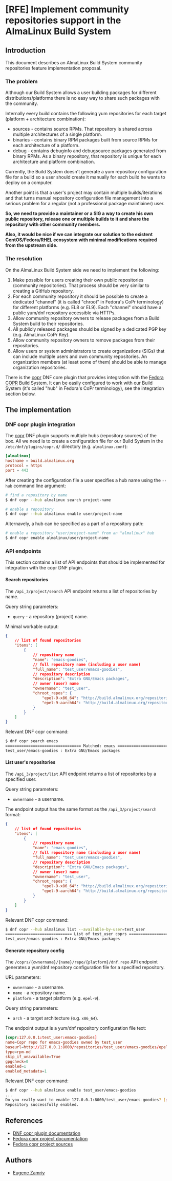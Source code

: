 # [RFE] Implement community repositories support in the AlmaLinux Build System


## Introduction

This document describes an AlmaLinux Build System community repositories feature implementation proposal.


### The problem

Although our Build System allows a user building packages for different distributions/platforms there is no easy way to share such packages with the community.

Internally every build contains the following yum repositories for each target (platform + architecture combination):

  * sources - contains source RPMs. That repository is shared across multiple architectures of a single platform.
  * binaries - contains binary RPM packages built from source RPMs for each architecture of a platform.
  * debug - contains debuginfo and debugsource packages generated from binary RPMs. As a binary repository, that repository is unique for each architecture and platform combination.

Currently, the Build System doesn't generate a yum repository configuration file for a build so a user should create it manually for each build he wants to deploy on a computer.

Another point is that a user's project may contain multiple builds/iterations and that turns manual repository configuration file management into a serious problem for a regular (not a professional package maintiainer) user.

**So, we need to provide a maintainer or a SIG a way to create his own public repository, release one or multiple builds to it and share the repository with other community members.**

**Also, it would be nice if we can integrate our solution to the existent CentOS/Fedora/RHEL ecosystem with minimal modifications required from the upstream side.**


### The resolution

On the AlmaLinux Build System side we need to implement the following:

  1. Make possible for users creating their own public repositories (community repositories). That process should be very similar to creating a GitHub repository.
  2. For each community repository it should be possible to create a dedicated "channel" (it is called "chroot" in Fedora's CoPr terminology) for different platforms (e.g. EL8 or EL9). Each "channel" should have a public yum/dnf repository accessible via HTTPs.
  3. Allow community repository owners to release packages from a Build System build to their repositories.
  4. All publicly released packages should be signed by a dedicated PGP key (e.g. AlmaLinux CoPr Key).
  5. Allow community repository owners to remove packages from their repositories.
  6. Allow users or system administrators to create organizations (SIGs) that can include multiple users and own community repositories. An organization members (at least some of them) should be able to manage organization repositories.

There is the [copr](https://dnf-plugins-core.readthedocs.io/en/latest/copr.html) DNF core plugin that provides integration with the [Fedora COPR](https://copr.fedorainfracloud.org/) Build System. It can be easily configured to work with our Build System (it's called "hub" in Fedora's CoPr terminology), see the integration section below.


## The implementation


### DNF copr plugin integration

The [copr](https://dnf-plugins-core.readthedocs.io/en/latest/copr.html) DNF plugin supports multiple hubs (repository sources) of the box. All we need is to create a configuration file for our Build System in the `/etc/dnf/plugins/copr.d/` directory (e.g. `almalinux.conf`):

```toml
[almalinux]
hostname = build.almalinux.org
protocol = https
port = 443
```

After creating the configuration file a user specifies a hub name using the `--hub` command line argument:

```bash
# find a repository by name
$ dnf copr --hub almalinux search project-name

# enable a repository
$ dnf copr --hub almalinux enable user/project-name
```

Alternavely, a hub can be specified as a part of a repository path:

```bash
# enable a repository "user/project-name" from an "almalinux" hub
$ dnf copr enable almalinux/user/project-name
```


### API endpoints

This section contains a list of API endpoints that should be implemented for integration with the copr DNF plugin.


#### Search repositories

The `/api_3/project/search` API endpoint returns a list of repositories by name.

Query string parameters:

  * `query` - a repository (project) name.

Minimal workable output:

```json
{
    // list of found repositories
    "items": [
        {
            // repository name
            "name": "emacs-goodies",
            // full repository name (including a user name)
            "full_name": "test_user/emacs-goodies",
            // repository description
            "description": "Extra GNU/Emacs packages",
            // owner (user) name
            "ownername": "test_user",
            "chroot_repos": {
                "epel-9-x86_64": "http://build.almalinux.org/repositories/test_user/emacs-goodies/epel-9-x86_64/",
                "epel-9-aarch64": "http://build.almalinux.org/repositories/test_user/emacs-goodies/epel-9-aarch64/"
            }
        }
    ]
}
```

Relevant DNF copr command:

```bash
$ dnf copr search emacs
================================= Matched: emacs =================================
test_user/emacs-goodies : Extra GNU/Emacs packages
```


#### List user's repositories

The `/api_3/project/list` API endpoint returns a list of repositories by a specified user.

Query string parameters:

  * `ownername` - a username.

The endpoint output has the same format as the `/api_3/project/search` format:

```json
{
    // list of found repositories
    "items": [
        {
            // repository name
            "name": "emacs-goodies",
            // full repository name (including a user name)
            "full_name": "test_user/emacs-goodies",
            // repository description
            "description": "Extra GNU/Emacs packages",
            // owner (user) name
            "ownername": "test_user",
            "chroot_repos": {
                "epel-9-x86_64": "http://build.almalinux.org/repositories/test_user/emacs-goodies/epel-9-x86_64/",
                "epel-9-aarch64": "http://build.almalinux.org/repositories/test_user/emacs-goodies/epel-9-aarch64/"
            }
        }
    ]
}
```

Relevant DNF copr command:

```bash
$ dnf copr --hub almalinux list --available-by-user=test_user
============================= List of test_user coprs =============================
test_user/emacs-goodies : Extra GNU/Emacs packages
```


#### Generate repository config

The `/coprs/{ownername}/{name}/repo/{platform}/dnf.repo` API endpoint generates a yum/dnf repository configuration file for a specified repository.

URL parameters:

  * `ownername` - a username.
  * `name` - a repository name.
  * `platform` - a target platform (e.g. `epel-9`).

Query string parameters:

  * `arch` - a target architecture (e.g.  `x86_64`).

The endpoint output is a yum/dnf repository configuration file text:

```toml
[copr:127.0.0.1:test_user:emacs-goodies]
name=Copr repo for emacs-goodies owned by test_user
baseurl=http://127.0.0.1:8000/repositories/test_user/emacs-goodies/epel-9-$basearch/
type=rpm-md
skip_if_unavailable=True
gpgcheck=0
enabled=1
enabled_metadata=1
```

Relevant DNF copr command:

```bash
$ dnf copr --hub almalinux enable test_user/emacs-goodies
...
Do you really want to enable 127.0.0.1:8000/test_user/emacs-goodies? [y/N]: y
Repository successfully enabled.
```


## References

  * [DNF copr plugin documentation](https://dnf-plugins-core.readthedocs.io/en/latest/copr.html)
  * [Fedora copr project documentation](https://docs.pagure.org/copr.copr/)
  * [Fedora copr project sources](https://pagure.io/copr/copr)

## Authors

  * [Eugene Zamriy](ezamriy@almalinux.org)
